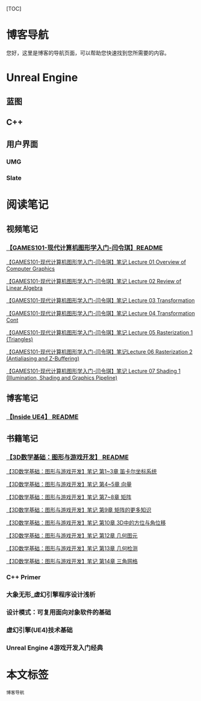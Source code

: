 [TOC]

# 博客导航

您好，这里是博客的导航页面，可以帮助您快速找到您所需要的内容。

# Unreal Engine



## 蓝图



## C++



## 用户界面

### UMG



### Slate



# 阅读笔记

## 视频笔记

### [【GAMES101-现代计算机图形学入门-闫令琪】README](https://www.cnblogs.com/sin998/p/15257041.html)

[【GAMES101-现代计算机图形学入门-闫令琪】笔记 Lecture 01 Overview of Computer Graphics](https://www.cnblogs.com/sin998/p/15259021.html)

[【GAMES101-现代计算机图形学入门-闫令琪】笔记 Lecture 02 Review of Linear Algebra](https://www.cnblogs.com/sin998/p/15259890.html)

[【GAMES101-现代计算机图形学入门-闫令琪】笔记 Lecture 03 Transformation](https://www.cnblogs.com/sin998/p/15259915.html)

[【GAMES101-现代计算机图形学入门-闫令琪】笔记 Lecture 04 Transformation Cont](https://www.cnblogs.com/sin998/p/15255443.html)

[【GAMES101-现代计算机图形学入门-闫令琪】笔记 Lecture 05 Rasterization 1 (Triangles)](https://www.cnblogs.com/sin998/p/15243703.html)

[【GAMES101-现代计算机图形学入门-闫令琪】笔记Lecture 06 Rasterization 2 (Antialiasing and Z-Buffering)](https://www.cnblogs.com/sin998/p/15243674.html)

[【GAMES101-现代计算机图形学入门-闫令琪】笔记 Lecture 07 Shading 1 (Illumination, Shading and Graphics Pipeline)](https://www.cnblogs.com/sin998/p/15265291.html)

## 博客笔记

### [【Inside UE4】 README](https://www.cnblogs.com/sin998/p/15235687.html)

## 书籍笔记

### [【3D数学基础：图形与游戏开发】 README](https://www.cnblogs.com/sin998/p/15235598.html)

[【3D数学基础：图形与游戏开发】笔记 第1~3章 笛卡尔坐标系统](https://www.cnblogs.com/sin998/p/15221153.html)

[【3D数学基础：图形与游戏开发】笔记 第4~5章 向量](https://www.cnblogs.com/sin998/p/15221246.html)

[【3D数学基础：图形与游戏开发】笔记 第7~8章 矩阵](https://www.cnblogs.com/sin998/p/15228118.html)

[【3D数学基础：图形与游戏开发】笔记 第9章 矩阵的更多知识](https://www.cnblogs.com/sin998/p/15229522.html)

[【3D数学基础：图形与游戏开发】笔记 第10章 3D中的方位与角位移](https://www.cnblogs.com/sin998/p/15252084.html)

[【3D数学基础：图形与游戏开发】笔记 第12章 几何图元](https://www.cnblogs.com/sin998/p/15257006.html)

[【3D数学基础：图形与游戏开发】笔记 第13章 几何检测](https://www.cnblogs.com/sin998/p/15258254.html)

[【3D数学基础：图形与游戏开发】笔记 第14章 三角网格](https://www.cnblogs.com/sin998/p/15251384.html)

### C++ Primer

### 大象无形_虚幻引擎程序设计浅析

### 设计模式：可复用面向对象软件的基础

### 虚幻引擎(UE4)技术基础

### Unreal Engine 4游戏开发入门经典



# 本文标签

`博客导航`

